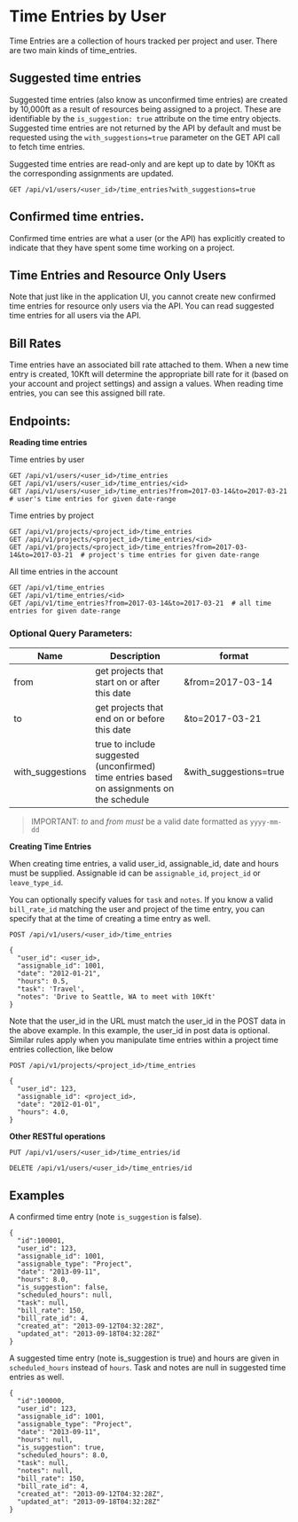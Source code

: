 # Time Entries by User

Time Entries are a collection of hours tracked per project and user. There are two main kinds of time_entries.

## Suggested time entries

Suggested time entries (also know as unconfirmed time entries) are created by 10,000ft as a result of resources being assigned to a project. These are identifiable by the `is_suggestion: true` attribute on the time entry objects. Suggested time entries are not returned by the API by default and must be requested using the `with_suggestions=true` parameter on the GET API call to fetch time entries.

Suggested time entries are read-only and are kept up to date by 10Kft as the corresponding assignments are updated.

```
GET /api/v1/users/<user_id>/time_entries?with_suggestions=true
```

## Confirmed time entries.

Confirmed time entries are what a user (or the API) has explicitly created to indicate that they have spent some time working on a project.

## Time Entries and Resource Only Users

Note that just like in the application UI, you cannot create new confirmed time entries for resource only users via the API. You can read suggested time entries for all users via the API.

## Bill Rates

Time entries have an associated bill rate attached to them. When a new time entry is created, 10Kft will determine the appropriate bill rate for it (based on your account and project settings) and assign a values. When reading time entries, you can see this assigned bill rate.

## Endpoints:

**Reading time entries**

Time entries by user

```
GET /api/v1/users/<user_id>/time_entries
GET /api/v1/users/<user_id>/time_entries/<id>
GET /api/v1/users/<user_id>/time_entries?from=2017-03-14&to=2017-03-21  # user's time entries for given date-range 
```

Time entries by project

```
GET /api/v1/projects/<project_id>/time_entries
GET /api/v1/projects/<project_id>/time_entries/<id>
GET /api/v1/projects/<project_id>/time_entries?from=2017-03-14&to=2017-03-21  # project's time entries for given date-range 
```

All time entries in the account

```
GET /api/v1/time_entries
GET /api/v1/time_entries/<id>
GET /api/v1/time_entries?from=2017-03-14&to=2017-03-21  # all time entries for given date-range
```

### Optional Query Parameters:

| **Name** | **Description** | format |
| ------------- | --------------- | --------------- |
| from | get projects that start on or after this date | &from=2017-03-14 |
| to | get projects that end on or before this date | &to=2017-03-21 |
| with_suggestions | true to include suggested (unconfirmed) time entries based on assignments on the schedule | &with_suggestions=true |

> IMPORTANT: *to* and *from* _must_ be a valid date formatted as `yyyy-mm-dd`

**Creating Time Entries**

When creating time entries, a valid user_id, assignable_id, date and hours must be supplied. Assignable id can be `assignable_id`, `project_id` or `leave_type_id`.

You can optionally specify values for `task` and `notes`. If you know a valid `bill_rate_id` matching the user and project of the time entry, you can specify that at the time of creating a time entry as well.


```
POST /api/v1/users/<user_id>/time_entries

{
  "user_id": <user_id>,
  "assignable_id": 1001,
  "date": "2012-01-21",
  "hours": 0.5,
  "task": 'Travel',
  "notes": 'Drive to Seattle, WA to meet with 10Kft'
}
```

Note that the user_id in the URL must match the user_id in the POST data in the above example. In this example, the user_id in post data is optional. Similar rules apply when you manipulate time entries within a project time entries collection, like below

```
POST /api/v1/projects/<project_id>/time_entries

{
  "user_id": 123,
  "assignable_id": <project_id>,
  "date": "2012-01-01",
  "hours": 4.0,
}
```

**Other RESTful operations**

```
PUT /api/v1/users/<user_id>/time_entries/id

DELETE /api/v1/users/<user_id>/time_entries/id
```

## Examples

A confirmed time entry (note `is_suggestion` is false).

```
{
  "id":100001,
  "user_id": 123,
  "assignable_id": 1001,
  "assignable_type": "Project",
  "date": "2013-09-11",
  "hours": 8.0,
  "is_suggestion": false,
  "scheduled_hours": null,
  "task": null,
  "bill_rate": 150,
  "bill_rate_id": 4,
  "created_at": "2013-09-12T04:32:28Z",
  "updated_at": "2013-09-18T04:32:28Z"
}
```

A suggested time entry (note is_suggestion is true) and hours are given in `scheduled_hours` instead of `hours`. Task and notes are null in suggested time entries as well.

```
{
  "id":100000,
  "user_id": 123,
  "assignable_id": 1001,
  "assignable_type": "Project",
  "date": "2013-09-11",
  "hours": null,
  "is_suggestion": true,
  "scheduled_hours": 8.0,
  "task": null,
  "notes": null,
  "bill_rate": 150,
  "bill_rate_id": 4,
  "created_at": "2013-09-12T04:32:28Z",
  "updated_at": "2013-09-18T04:32:28Z"
}
```

